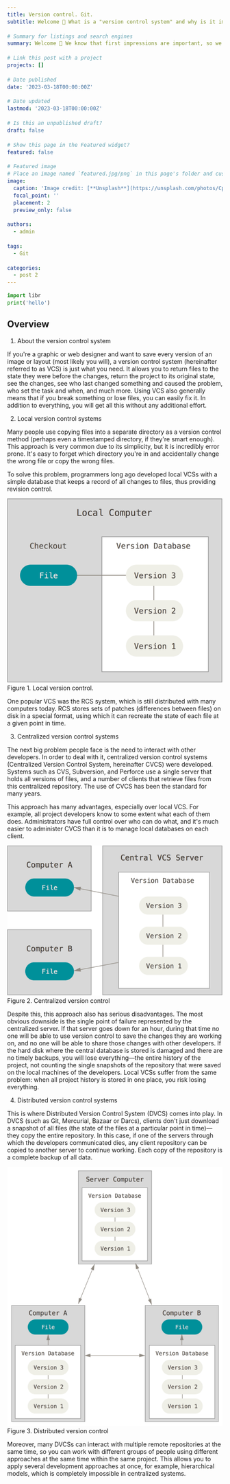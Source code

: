 ```yaml
---
title: Version control. Git. 
subtitle: Welcome 👋 What is a "version control system" and why is it important? A version control system is a system that records changes to a file or set of files over time and allows you to revert to a specific version later. For file versioning, this book will use software source code as an example, although you can actually use versioning for just about any type of file.

# Summary for listings and search engines
summary: Welcome 👋 We know that first impressions are important, so we've populated your new site with some initial content to help you get familiar with everything in no time.

# Link this post with a project
projects: []

# Date published
date: '2023-03-18T00:00:00Z'

# Date updated
lastmod: '2023-03-18T00:00:00Z'

# Is this an unpublished draft?
draft: false

# Show this page in the Featured widget?
featured: false

# Featured image
# Place an image named `featured.jpg/png` in this page's folder and customize its options here.
image:
  caption: 'Image credit: [**Unsplash**](https://unsplash.com/photos/CpkOjOcXdUY)'
  focal_point: ''
  placement: 2
  preview_only: false

authors:
  - admin

tags:
  - Git

categories:
  - post 2
---
```


```python
import libr
print('hello')
```

## Overview

1. About the version control system

If you're a graphic or web designer and want to save every version of an image or layout (most likely you will), a version control system (hereinafter referred to as VCS) is just what you need. It allows you to return files to the state they were before the changes, return the project to its original state, see the changes, see who last changed something and caused the problem, who set the task and when, and much more. Using VCS also generally means that if you break something or lose files, you can easily fix it. In addition to everything, you will get all this without any additional effort.

2. Local version control systems

Many people use copying files into a separate directory as a version control method (perhaps even a timestamped directory, if they're smart enough). This approach is very common due to its simplicity, but it is incredibly error prone. It's easy to forget which directory you're in and accidentally change the wrong file or copy the wrong files.

To solve this problem, programmers long ago developed local VCSs with a simple database that keeps a record of all changes to files, thus providing revision control.

![Figure 1. Local version control](local.png)
Figure 1. Local version control.

One popular VCS was the RCS system, which is still distributed with many computers today. RCS stores sets of patches (differences between files) on disk in a special format, using which it can recreate the state of each file at a given point in time.

3. Centralized version control systems

The next big problem people face is the need to interact with other developers. In order to deal with it, centralized version control systems (Centralized Version Control System, hereinafter CVCS) were developed. Systems such as CVS, Subversion, and Perforce use a single server that holds all versions of files, and a number of clients that retrieve files from this centralized repository. The use of CVCS has been the standard for many years.

This approach has many advantages, especially over local VCS. For example, all project developers know to some extent what each of them does. Administrators have full control over who can do what, and it's much easier to administer CVCS than it is to manage local databases on each client.

![Figure 2. Centralized version control](centralized.png)
Figure 2. Centralized version control

Despite this, this approach also has serious disadvantages. The most obvious downside is the single point of failure represented by the centralized server. If that server goes down for an hour, during that time no one will be able to use version control to save the changes they are working on, and no one will be able to share those changes with other developers. If the hard disk where the central database is stored is damaged and there are no timely backups, you will lose everything—the entire history of the project, not counting the single snapshots of the repository that were saved on the local machines of the developers. Local VCSs suffer from the same problem: when all project history is stored in one place, you risk losing everything.

4. Distributed version control systems

This is where Distributed Version Control System (DVCS) comes into play. In DVCS (such as Git, Mercurial, Bazaar or Darcs), clients don't just download a snapshot of all files (the state of the files at a particular point in time)—they copy the entire repository. In this case, if one of the servers through which the developers communicated dies, any client repository can be copied to another server to continue working. Each copy of the repository is a complete backup of all data.

![Figure 3. Distributed version control](distributed.png)
Figure 3. Distributed version control

Moreover, many DVCSs can interact with multiple remote repositories at the same time, so you can work with different groups of people using different approaches at the same time within the same project. This allows you to apply several development approaches at once, for example, hierarchical models, which is completely impossible in centralized systems.

